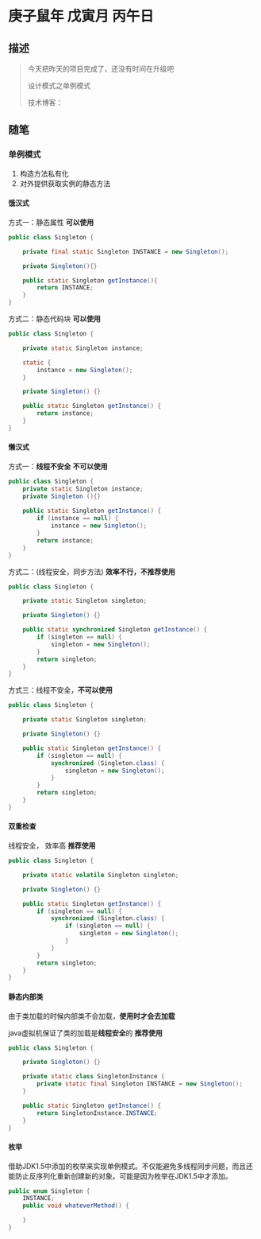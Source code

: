 # 庚子鼠年 戊寅月 丙午日

## 描述

> 今天把昨天的项目完成了，还没有时间在升级吧
>
> 设计模式之单例模式
>
> 技术博客：

## 随笔

### 单例模式

1. 构造方法私有化
2. 对外提供获取实例的静态方法

#### 饿汉式

方式一：静态属性  **可以使用**

```java
public class Singleton {

    private final static Singleton INSTANCE = new Singleton();

    private Singleton(){}

    public static Singleton getInstance(){
        return INSTANCE;
    }
}
```

方式二：静态代码块   **可以使用**

```java
public class Singleton {

    private static Singleton instance;

    static {
        instance = new Singleton();
    }

    private Singleton() {}

    public static Singleton getInstance() {
        return instance;
    }
}
```



#### 懒汉式

方式一：**线程不安全**     **不可以使用**

```java
public class Singleton {  
    private static Singleton instance;  
    private Singleton (){}  
  
    public static Singleton getInstance() {  
  	 	if (instance == null) {  
   		    instance = new Singleton();  
  		}  
    	return instance;  
    }  
}
```

方式二：(线程安全，同步方法) **效率不行，不推荐使用**

```java
public class Singleton {

    private static Singleton singleton;

    private Singleton() {}

    public static synchronized Singleton getInstance() {
        if (singleton == null) {
            singleton = new Singleton();
        }
        return singleton;
    }
}
```



方式三：线程不安全，**不可以使用**

```java
public class Singleton {

    private static Singleton singleton;

    private Singleton() {}

    public static Singleton getInstance() {
        if (singleton == null) {
            synchronized (Singleton.class) {
                singleton = new Singleton();
            }
        }
        return singleton;
    }
}
```



#### 双重检查

线程安全， 效率高     **推荐使用**

```java
public class Singleton {

    private static volatile Singleton singleton;

    private Singleton() {}

    public static Singleton getInstance() {
        if (singleton == null) {
            synchronized (Singleton.class) {
                if (singleton == null) {
                    singleton = new Singleton();
                }
            }
        }
        return singleton;
    }
}
```

#### 静态内部类   

由于类加载的时候内部类不会加载，**使用时才会去加载**

java虚拟机保证了类的加载是**线程安全**的  **推荐使用**

```java
public class Singleton {

    private Singleton() {}

    private static class SingletonInstance {
        private static final Singleton INSTANCE = new Singleton();
    }

    public static Singleton getInstance() {
        return SingletonInstance.INSTANCE;
    }
}
```

#### 枚举

借助JDK1.5中添加的枚举来实现单例模式。不仅能避免多线程同步问题，而且还能防止反序列化重新创建新的对象。可能是因为枚举在JDK1.5中才添加。

```java
public enum Singleton {
    INSTANCE;
    public void whateverMethod() {

    }
}
```


